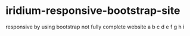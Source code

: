 # iridium-responsive-bootstrap-site
responsive by using bootstrap
not fully complete website
a
b
c
d
e
f
g
h
i
